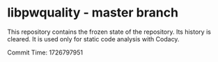 # libpwquality - master branch

This repository contains the frozen state of the repository.
Its history is cleared. It is used only for static code
analysis with Codacy.

Commit Time: 1726797951